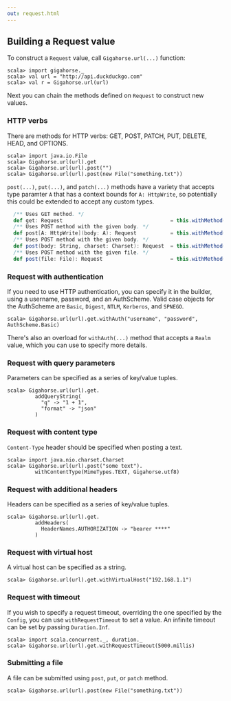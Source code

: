```yaml
---
out: request.html
---
```


Building a Request value
------------------------

To construct a `Request` value, call `Gigahorse.url(...)` function:

```console:new
scala> import gigahorse._
scala> val url = "http://api.duckduckgo.com"
scala> val r = Gigahorse.url(url)
```

Next you can chain the methods defined on `Request` to construct new values.

### HTTP verbs

There are methods for HTTP verbs: GET, POST, PATCH, PUT, DELETE, HEAD, and OPTIONS.

```console
scala> import java.io.File
scala> Gigahorse.url(url).get
scala> Gigahorse.url(url).post("")
scala> Gigahorse.url(url).post(new File("something.txt"))
```

`post(...)`, `put(...)`, and `patch(...)` methods have a variety that accepts
type paramter `A` that has a context bounds for `A: HttpWrite`,
so potentially this could be extended to accept any custom types.

```scala
  /** Uses GET method. */
  def get: Request                                   = this.withMethod(HttpVerbs.GET)
  /** Uses POST method with the given body. */
  def post[A: HttpWrite](body: A): Request           = this.withMethod(HttpVerbs.POST).withBody(body)
  /** Uses POST method with the given body. */
  def post(body: String, charset: Charset): Request  = this.withMethod(HttpVerbs.POST).withBody(EncodedString(body, charset))
  /** Uses POST method with the given file. */
  def post(file: File): Request                      = this.withMethod(HttpVerbs.POST).withBody(FileBody(file))
```

### Request with authentication

If you need to use HTTP authentication, you can specify it in the builder, using a username, password, and an AuthScheme. Valid case objects for the AuthScheme are `Basic`, `Digest`, `NTLM`, `Kerberos`, and `SPNEGO`.

```console
scala> Gigahorse.url(url).get.withAuth("username", "password", AuthScheme.Basic)
```

There's also an overload for `withAuth(...)` method that accepts a `Realm` value,
which you can use to specify more details.

### Request with query parameters

Parameters can be specified as a series of key/value tuples.

```console
scala> Gigahorse.url(url).get.
         addQueryString(
           "q" -> "1 + 1",
           "format" -> "json"
         )
```

### Request with content type

`Content-Type` header should be specified when posting a text.

```console
scala> import java.nio.charset.Charset
scala> Gigahorse.url(url).post("some text").
         withContentType(MimeTypes.TEXT, Gigahorse.utf8)
```

### Request with additional headers

Headers can be specified as a series of key/value tuples.

```console
scala> Gigahorse.url(url).get.
         addHeaders(
           HeaderNames.AUTHORIZATION -> "bearer ****"
         )
```

### Request with virtual host

A virtual host can be specified as a string.

```console
scala> Gigahorse.url(url).get.withVirtualHost("192.168.1.1")
```

### Request with timeout

If you wish to specify a request timeout, overriding the one specified by the `Config`,
you can use `withRequestTimeout` to set a value.
An infinite timeout can be set by passing `Duration.Inf`.

```console
scala> import scala.concurrent._, duration._
scala> Gigahorse.url(url).get.withRequestTimeout(5000.millis)
```

### Submitting a file

A file can be submitted using `post`, `put`, or `patch` method.

```
scala> Gigahorse.url(url).post(new File("something.txt"))
```

